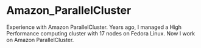 # Amazon_ParallelCluster
Experience with Amazon ParallelCluster. Years ago, I managed a High Performance computing cluster with 17 nodes on Fedora Linux. Now I work on Amazon ParallelCluster. 
